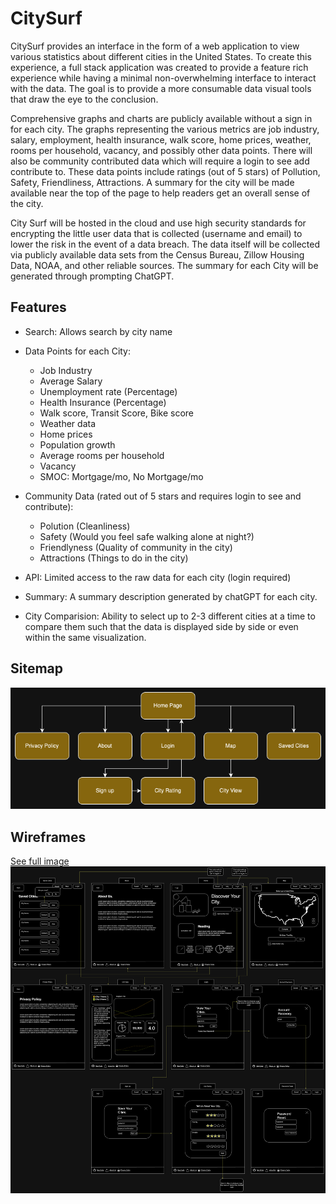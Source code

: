 # CitySurf

CitySurf provides an interface in the form of a web application to view various statistics about different cities in the United States. To create this experience, a full stack application was created to provide a feature rich experience while having a minimal non-overwhelming interface to interact with the data. The goal is to provide a more consumable data visual tools that draw the eye to the conclusion.

Comprehensive graphs and charts are publicly available without a sign in for each city. The graphs representing the various metrics are job industry, salary, employment, health insurance, walk score, home prices, weather, rooms per household, vacancy, and possibly other data points. There will also be community contributed data which will require a login to see add contribute to. These data points include ratings (out of 5 stars) of Pollution, Safety, Friendliness, Attractions. A summary for the city will be made available near the top of the page to help readers get an overall sense of the city.

City Surf will be hosted in the cloud and use high security standards for encrypting the little user data that is collected (username and email) to lower the risk in the event of a data breach. The data itself will be collected via publicly available data sets from the Census Bureau, Zillow Housing Data, NOAA, and other reliable sources. The summary for each City will be generated through prompting ChatGPT.


## Features

- Search: Allows search by city name 
- Data Points for each City:
    - Job Industry
    - Average Salary
    - Unemployment rate (Percentage)
    - Health Insurance (Percentage)
    - Walk score, Transit Score, Bike score
    - Weather data
    - Home prices
    - Population growth
    - Average rooms per household
    - Vacancy
    - SMOC: Mortgage/mo, No Mortgage/mo

- Community Data (rated out of 5 stars and requires login to see and contribute):
    - Polution (Cleanliness)
    - Safety (Would you feel safe walking alone at night?)
    - Friendlyness (Quality of community in the city)
    - Attractions (Things to do in the city)

- API: Limited access to the raw data for each city (login required)

- Summary: A summary description generated by chatGPT for each city.

- City Comparision: Ability to select up to 2-3 different cities at a time to compare them such that the data is displayed side by side or even within the same visualization.

## Sitemap

<img src="assets/CitySurf SiteMap.drawio.png">

## Wireframes

<a href="/assets/CitySurf WireFrames.drawio.png">See full image</a>
<img src="assets/CitySurf WireFrames.drawio.png">